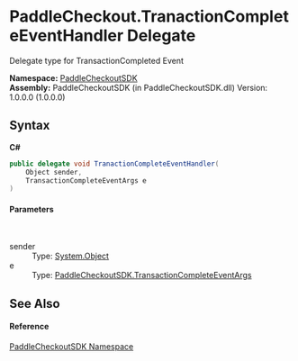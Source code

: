 # PaddleCheckout.TranactionCompleteEventHandler Delegate
 

Delegate type for TransactionCompleted Event

**Namespace:**&nbsp;<a href="b4859ff3-52cf-ce7f-1d1f-0b600b9bb9c0">PaddleCheckoutSDK</a><br />**Assembly:**&nbsp;PaddleCheckoutSDK (in PaddleCheckoutSDK.dll) Version: 1.0.0.0 (1.0.0.0)

## Syntax

**C#**<br />
``` C#
public delegate void TranactionCompleteEventHandler(
	Object sender,
	TransactionCompleteEventArgs e
)
```


#### Parameters
&nbsp;<dl><dt>sender</dt><dd>Type: <a href="http://msdn2.microsoft.com/en-us/library/e5kfa45b" target="_blank">System.Object</a><br /></dd><dt>e</dt><dd>Type: <a href="37548179-d9db-9b37-ca5c-6c6891060135">PaddleCheckoutSDK.TransactionCompleteEventArgs</a><br /></dd></dl>

## See Also


#### Reference
<a href="b4859ff3-52cf-ce7f-1d1f-0b600b9bb9c0">PaddleCheckoutSDK Namespace</a><br />